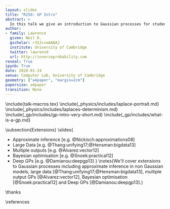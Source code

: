 ```yaml
---
layout: slides
title: "R250: GP Intro"
abstract: >
  In this talk we give an introduction to Gaussian processes for students who are interested in working with GPs for the the R250 module. 
author:
- family: Lawrence
  given: Neil D.
  gscholar: r3SJcvoAAAAJ
  institute: University of Cambridge
  twitter: lawrennd
  url: http://inverseprobability.com
reveal: True
ipynb: True
date: 2020-01-24
venue: Computer Lab, University of Cambridge
geometry: ["a4paper", "margin=2cm"]
papersize: a4paper
transition: None
---
```


\include{talk-macros.tex}
\include{_physics/includes/laplace-portrait.md}
\include{_physics/includes/laplaces-determinism.md}
\include{_gp/includes/gp-intro-very-short.md}
\include{_gp/includes/what-is-a-gp.md}

\subsection{Extensions}
\slides{
* Approximate inference [e.g. @Nickisch:approximations08]
* Large Data [e.g. @Thang:unifying17;@Hensman:bigdata13]
* Multiple outputs [e.g. @Alvarez:vector12]
* Bayesian optimisation [e.g. @Snoek:practical12]
* Deep GPs [e.g. @Damianou:deepgp13]
}
\notes{We'll cover extensions to Gaussian processes including approximate inference in non Gaussian models, large data [@Thang:unifying17;@Hensman:bigdata13], multiple output GPs [@Alvarez:vector12], Bayesian optimisation [@Snoek:practical12] and Deep GPs [@Damianou:deepgp13].}

\thanks

\references

